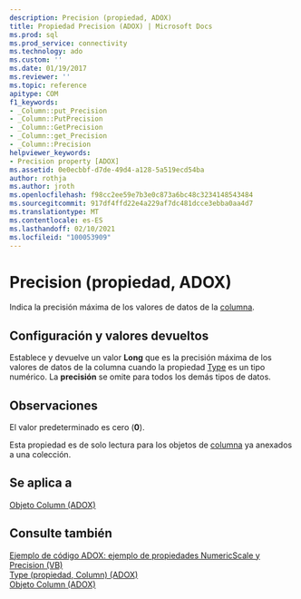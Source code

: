 ```yaml
---
description: Precision (propiedad, ADOX)
title: Propiedad Precision (ADOX) | Microsoft Docs
ms.prod: sql
ms.prod_service: connectivity
ms.technology: ado
ms.custom: ''
ms.date: 01/19/2017
ms.reviewer: ''
ms.topic: reference
apitype: COM
f1_keywords:
- _Column::put_Precision
- _Column::PutPrecision
- _Column::GetPrecision
- _Column::get_Precision
- _Column::Precision
helpviewer_keywords:
- Precision property [ADOX]
ms.assetid: 0e0ecbbf-d7de-49d4-a128-5a519ecd54ba
author: rothja
ms.author: jroth
ms.openlocfilehash: f98cc2ee59e7b3e0c873a6bc48c3234148543484
ms.sourcegitcommit: 917df4ffd22e4a229af7dc481dcce3ebba0aa4d7
ms.translationtype: MT
ms.contentlocale: es-ES
ms.lasthandoff: 02/10/2021
ms.locfileid: "100053909"
---
```

# <a name="precision-property-adox"></a>Precision (propiedad, ADOX)
Indica la precisión máxima de los valores de datos de la [columna](./column-object-adox.md).  
  
## <a name="settings-and-return-values"></a>Configuración y valores devueltos  
 Establece y devuelve un valor **Long** que es la precisión máxima de los valores de datos de la columna cuando la propiedad [Type](./type-property-column-adox.md) es un tipo numérico. La **precisión** se omite para todos los demás tipos de datos.  
  
## <a name="remarks"></a>Observaciones  
 El valor predeterminado es cero (**0**).  
  
 Esta propiedad es de solo lectura para los objetos de [columna](./column-object-adox.md) ya anexados a una colección.  
  
## <a name="applies-to"></a>Se aplica a  
 [Objeto Column (ADOX)](./column-object-adox.md)  
  
## <a name="see-also"></a>Consulte también  
 [Ejemplo de código ADOX: ejemplo de propiedades NumericScale y Precision (VB)](./adox-code-example-numericscale-and-precision-properties-example-vb.md)   
 [Type (propiedad, Column) (ADOX)](./type-property-column-adox.md)   
 [Objeto Column (ADOX)](./column-object-adox.md)